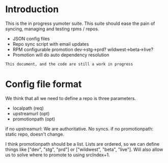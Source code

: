 Introduction
============
This is the in progress yumoter suite. This suite should ease the pain of syncing, managing and testing rpms / repos.

- JSON config files
- Repo sync script with email updates
- RPM configurable promotion dev->stg->prd? wildwest->beta->live?
- Promotion will do auto dependency resolution

`This document, and the code are still a work in progress`

Config file format
============
We think that all we need to define a repo is three parameters.
- localpath (req)
- upstreamurl (opt)
- promotionpath (opt)

if no upstreamurl: We are authoritative. No syncs.
if no promotionpath: static repo, doesn't change.

I think promotionpath should be a list. Lists are ordered, so we can define things like ["dev", "stg", "prd"] or ["wildwest", "beta", "live"]. Will also allow us to solve where to promote to using srcIndex+1.
